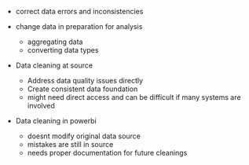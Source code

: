 - correct data errors and inconsistencies
- change data in preparation for analysis
	- aggregating data
	- converting data types

- Data cleaning at source
	- Address data quality issues directly
	- Create consistent data foundation
	- might need direct access and can be difficult if many systems are involved

- Data cleaning in powerbi
	- doesnt modify original data source
	- mistakes are still in source
	- needs proper documentation for future cleanings